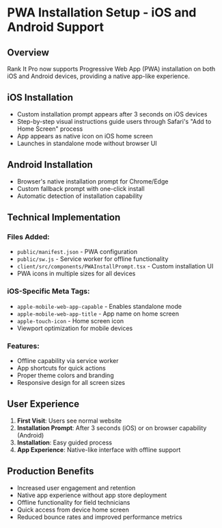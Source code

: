 # PWA Installation Setup - iOS and Android Support

## Overview
Rank It Pro now supports Progressive Web App (PWA) installation on both iOS and Android devices, providing a native app-like experience.

## iOS Installation
- Custom installation prompt appears after 3 seconds on iOS devices
- Step-by-step visual instructions guide users through Safari's "Add to Home Screen" process
- App appears as native icon on iOS home screen
- Launches in standalone mode without browser UI

## Android Installation
- Browser's native installation prompt for Chrome/Edge
- Custom fallback prompt with one-click install
- Automatic detection of installation capability

## Technical Implementation

### Files Added:
- `public/manifest.json` - PWA configuration
- `public/sw.js` - Service worker for offline functionality
- `client/src/components/PWAInstallPrompt.tsx` - Custom installation UI
- PWA icons in multiple sizes for all devices

### iOS-Specific Meta Tags:
- `apple-mobile-web-app-capable` - Enables standalone mode
- `apple-mobile-web-app-title` - App name on home screen
- `apple-touch-icon` - Home screen icon
- Viewport optimization for mobile devices

### Features:
- Offline capability via service worker
- App shortcuts for quick actions
- Proper theme colors and branding
- Responsive design for all screen sizes

## User Experience
1. **First Visit**: Users see normal website
2. **Installation Prompt**: After 3 seconds (iOS) or on browser capability (Android)
3. **Installation**: Easy guided process
4. **App Experience**: Native-like interface with offline support

## Production Benefits
- Increased user engagement and retention
- Native app experience without app store deployment
- Offline functionality for field technicians
- Quick access from device home screen
- Reduced bounce rates and improved performance metrics